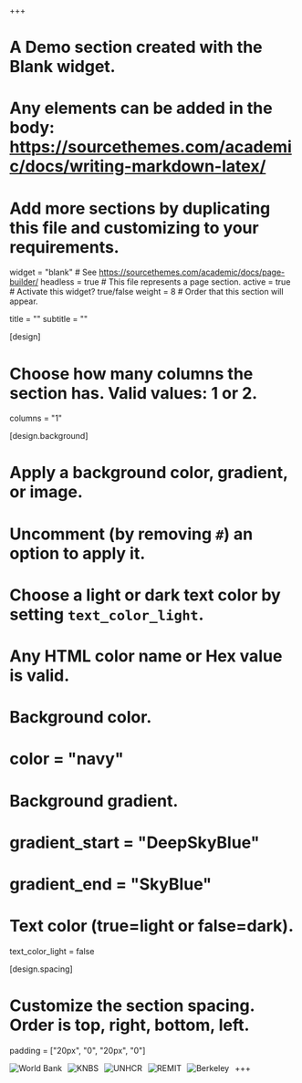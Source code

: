 +++
# A Demo section created with the Blank widget.
# Any elements can be added in the body: https://sourcethemes.com/academic/docs/writing-markdown-latex/
# Add more sections by duplicating this file and customizing to your requirements.

widget = "blank"  # See https://sourcethemes.com/academic/docs/page-builder/
headless = true  # This file represents a page section.
active = true  # Activate this widget? true/false
weight = 8  # Order that this section will appear.

title = ""
subtitle = ""
  
[design]
  # Choose how many columns the section has. Valid values: 1 or 2.
  columns = "1"

[design.background]
  # Apply a background color, gradient, or image.
  #   Uncomment (by removing `#`) an option to apply it.
  #   Choose a light or dark text color by setting `text_color_light`.
  #   Any HTML color name or Hex value is valid.

  # Background color.
  # color = "navy"
  
  # Background gradient.
  # gradient_start = "DeepSkyBlue"
  # gradient_end = "SkyBlue"
  
  # Text color (true=light or false=dark).
  text_color_light = false

[design.spacing]
  # Customize the section spacing. Order is top, right, bottom, left.
  padding = ["20px", "0", "20px", "0"]

+++
<img src="/img/logos/WB logo 1.png"
     alt="World Bank"
     style="float: left; margin-right: 10px;" />
<img src="/img/logos/KNBS logo.jpg"
     alt="KNBS"
     style="float: left; margin-right: 10px;" />
<img src="/img/logos/UNHCR logo 2.png"
     alt="UNHCR"
     style="float: left; margin-right: 10px;" />
<img src="/img/logos/Remit logo.png"
     alt="REMIT"
     style="float: left; margin-right: 10px;" />
<img src="/img/logos/Berkeley logo.png"
     alt="Berkeley"
     style="float: left; margin-right: 10px;" />

